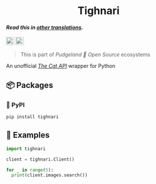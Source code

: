 <h1 align="center">
    Tighnari
</h1>

#### _Read this in [other translations](translation/translations.md)._

<kbd>[<img title="Русский язык" alt="Русский язык" src="https://cdn.staticaly.com/gh/hjnilsson/country-flags/master/svg/ru.svg" width="22">](translation/README.ru.md)</kbd>
<kbd>[<img title="Українська" alt="Українська" src="https://cdn.staticaly.com/gh/hjnilsson/country-flags/master/svg/ua.svg" width="22">](translation/README.ua.md)</kbd>

> This is part of _Pudgeland 💖 Open Source_ ecosystems

An unofficial [_The Cat API_](https://thecatapi.com) wrapper for Python

## 📦 Packages

### 🐍 PyPI

```sh
pip install tighnari
```

## 🔎 Examples

```py
import tighnari

client = tighnari.Client()

for _ in range(5):
  print(client.images.search())
```
